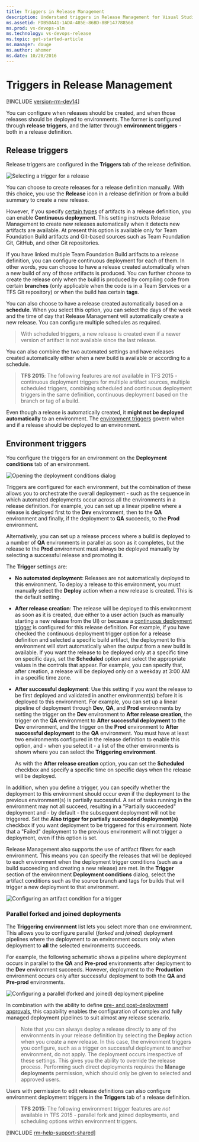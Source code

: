 ```yaml
---
title: Triggers in Release Management
description: Understand triggers in Release Management for Visual Studio Team Services (VSTS) and Team Foundation Server (TFS)
ms.assetid: FDB5DA41-1ADA-485E-86BD-8BF147788568
ms.prod: vs-devops-alm
ms.technology: vs-devops-release
ms.topic: get-started-article
ms.manager: douge
ms.author: ahomer
ms.date: 10/20/2016
---
```


# Triggers in Release Management

[!INCLUDE [version-rm-dev14](../../../_shared/version-rm-dev14.md)]

You can configure when releases should be created, and when those releases should be deployed to environments. The former is configured through **release triggers**, and the latter through **environment triggers** - both in a release definition.

<h2 id="release-triggers">Release triggers</h2>

Release triggers are configured in the **Triggers** tab of the release definition.

![Selecting a trigger for a release](_img/trigger-01.png)

You can choose to create releases for a release definition
manually. With this choice, you use the **Release** icon in a release
definition or from a build summary to create a new release.

However, if you specify [certain types](artifacts.md#sources) of
artifacts in a release definition, you can enable **Continuous deployment**.
This setting instructs Release Management to create
new releases automatically when it detects new artifacts
are available. At present this option is available only for Team Foundation Build artifacts
and Git-based sources such as Team Foundation Git, GitHub, and other Git repositories.

If you have linked multiple Team Foundation Build artifacts to a release definition,
you can configure continuous deployment for each of them.
In other words, you can choose to have a release created automatically when a new build
of any of those artifacts is produced. You can further choose to create the release only
when the build is produced by compiling code from certain **branches**
(only applicable when the code is in a Team Services or a TFS Git repository)
or when the build has certain **tags**.

You can also choose to have a release created automatically based on a **schedule**. When you select this option,
you can select the days of the week and the time of day that
Release Management will automatically create a new release. You can configure multiple schedules as required.

> With scheduled triggers, a new release is created even if a newer version of artifact is not available since the last release.

You can also combine the two automated settings and have releases created automatically either when a new build is available or according to a schedule.

> **TFS 2015**: The following features are _not_ available in TFS 2015 -
continuous deployment triggers for multiple artifact sources,
multiple scheduled triggers,
combining scheduled and continuous deployment triggers in the same definition,
continuous deployment based on the branch or tag of a build.

Even though a release is automatically created, it
**might not be deployed automatically** to an environment. The
[environment triggers](#env-triggers) govern when and if a release should be deployed to an environment.

<h2 id="env-triggers">Environment triggers</h2>

You configure the triggers for an environment on the
**Deployment conditions** tab of an environment.

![Opening the deployment conditions dialog](_img/trigger-02.png)

Triggers are configured for each environment,
but the combination of these allows you to orchestrate
the overall deployment - such as the sequence in which automated
deployments occur across all the environments in a release
definition. For example, you can set up a linear pipeline where
a release is deployed first to the **Dev** environment,
then to the **QA** environment and finally, if the
deployment to **QA** succeeds, to the **Prod** environment.

Alternatively, you can set up a release process where a build is
deployed to a number of **QA** environments in parallel as
soon as it completes, but the release to the **Prod**
environment must always be deployed manually by
selecting a successful release and promoting it.

The **Trigger** settings are:

* **No automated deployment**: Releases are
  not automatically deployed to this environment. To
  deploy a release to this environment, you must manually
  select the **Deploy** action when a new release is created.
  This is the default setting.

* **After release creation**: The release will be deployed
  to this environment as soon as it is created, due either
  to a user action (such as manually starting a new release from the UI)
  or because a [continuous deployment trigger](#release-triggers)
  is configured for this release definition. For example,
  if you have checked the continuous deployment trigger option
  for a release definition and selected a specific build artifact,
  the deployment to this environment will start automatically
  when the output from a new build is available. If you want the
  release to be deployed only at a specific time on specific days,
  set the **Scheduled** option and select the appropriate
  values in the controls that appear. For example, you can specify
  that, after creation, a release will be deployed only on a weekday
  at 3:00 AM in a specific time zone.

* **After successful deployment**: Use this setting if you
  want the release to be first deployed and validated in
  another environment(s) before it is deployed to this environment.
  For example, you can set up a linear pipeline of
  deployment through **Dev**, **QA**, and **Prod**
  environments by setting the trigger on the **Dev**
  environment to **After release creation**, the trigger
  on the **QA** environment to **After successful
  deployment** to the **Dev** environment, and the trigger
  on the **Prod** environment to **After
  successful deployment** to the **QA** environment.
  You must have at least two environments configured in
  the release definition to enable this option, and - when
  you select it - a list of the other environments is shown
  where you can select the **Triggering environment**.

  As with the **After release creation** option,
  you can set the **Scheduled** checkbox and specify a specific
  time on specific days when the release will be deployed.

In addition, when you define a trigger, you can specify whether
the deployment to this environment should occur
even if the deployment to the previous environment(s) is partially
successful. A set of tasks running in the environment may
not all succeed, resulting in a "Partially succeeded" deployment
and - by default - the subsequent deployment will not be triggered.
Set the **Also trigger for partially succeeded deployment(s)**
checkbox if you want deployment to be triggered for this
environment. Note that a "Failed" deployment to the previous environment
will not trigger a deployment, even if this option is set.   

Release Management also supports the use of artifact filters for
each environment. This means you can specify the releases that will
be deployed to each environment when the deployment trigger conditions
(such as a build succeeding and creating a new release) are met.
In the **Trigger** section of the environment **Deployment conditions**
dialog, select the artifact conditions such as the source branch and
tags for builds that will trigger a new deployment to that environment.

![Configuring an artifact condition for a trigger](_img/artifact-filter-trigger.png)

### Parallel forked and joined deployments

The **Triggering environment** list lets you select
more than one environment. This allows you to
configure parallel (_forked_ and _joined_) deployment
pipelines where the deployment to an environment occurs
only when deployment to **all** the selected
environments succeeds.

For example, the following schematic shows a pipeline
where deployment occurs in parallel to the **QA** and
**Pre-prod** environments after deployment to the **Dev**
environment succeeds. However, deployment to the
**Production** environment occurs only after successful
deployment to both the **QA** and **Pre-prod** environments.

![Configuring a parallel (forked and joined) deployment pipeline](_img/trigger-03.png)

In combination with the ability to define
[pre- and post-deployment approvals](environments.md#approvals),
this capability enables the configuration of complex
and fully managed deployment pipelines to suit
almost any release scenario.  

>Note that you can always deploy a release directly to any of the
environments in your release definition by selecting the
**Deploy** action when you create a new release. In this case, the
environment triggers you configure, such as a trigger
on successful deployment to another environment, do not
apply. The deployment occurs irrespective of these settings.
This gives you the ability to override the release
process. Performing such direct deployments requires
the **Manage deployments** permission, which should
only be given to selected and approved users.

Users with permission to edit release definitions can also
configure environment deployment triggers in the
**Triggers** tab of a release definition.

> **TFS 2015**: The following environment trigger features are _not_ available in TFS 2015 - parallel fork and joined deployments,
and scheduling options within environment triggers.

[!INCLUDE [rm-help-support-shared](../../../_shared/rm-help-support-shared.md)]
